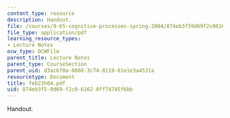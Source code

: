 ```yaml
---
content_type: resource
description: Handout.
file: /courses/9-65-cognitive-processes-spring-2004/874eb3f59d69f2c061628ff74745f6bb_feb23h04.pdf
file_type: application/pdf
learning_resource_types:
- Lecture Notes
ocw_type: OCWFile
parent_title: Lecture Notes
parent_type: CourseSection
parent_uid: d3ac6f0a-0868-3c74-8119-81e1e3a4531a
resourcetype: Document
title: feb23h04.pdf
uid: 874eb3f5-9d69-f2c0-6162-8ff74745f6bb
---
```

Handout.


